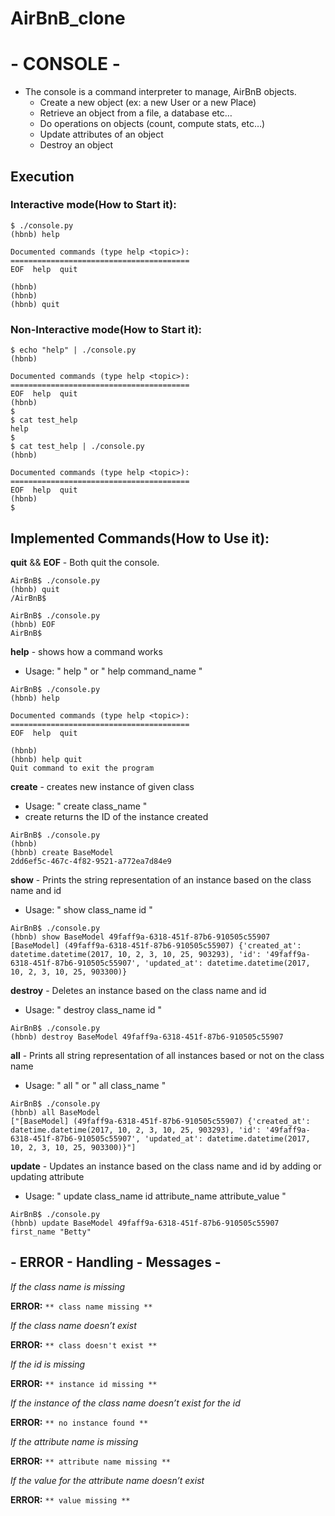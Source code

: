 # AirBnB_clone

# -    CONSOLE    -

- The console is a command interpreter to manage, AirBnB objects.
    - Create a new object (ex: a new User or a new Place)
    - Retrieve an object from a file, a database etc…
    - Do operations on objects (count, compute stats, etc…)
    - Update attributes of an object
    - Destroy an object

## Execution
### Interactive mode(How to Start it):

```
$ ./console.py
(hbnb) help

Documented commands (type help <topic>):
========================================
EOF  help  quit

(hbnb) 
(hbnb) 
(hbnb) quit
```

### Non-Interactive mode(How to Start it):

```
$ echo "help" | ./console.py
(hbnb)

Documented commands (type help <topic>):
========================================
EOF  help  quit
(hbnb) 
$
$ cat test_help
help
$
$ cat test_help | ./console.py
(hbnb)

Documented commands (type help <topic>):
========================================
EOF  help  quit
(hbnb) 
$
```

## Implemented Commands(How to Use it):

**quit** && **EOF** - Both quit the console.

```
AirBnB$ ./console.py
(hbnb) quit 
/AirBnB$ 
```
```
AirBnB$ ./console.py
(hbnb) EOF
AirBnB$ 
```

**help** - shows how a command works 
- Usage: " help " or " help command_name "

```
AirBnB$ ./console.py
(hbnb) help

Documented commands (type help <topic>):
========================================
EOF  help  quit

(hbnb) 
(hbnb) help quit
Quit command to exit the program

```

**create** - creates new instance of given class 
- Usage: " create class_name "
- create returns the ID of the instance created

```
AirBnB$ ./console.py
(hbnb)
(hbnb) create BaseModel
2dd6ef5c-467c-4f82-9521-a772ea7d84e9
```

**show** - Prints the string representation of an instance based on the class name and id
- Usage: " show class_name id "
```
AirBnB$ ./console.py
(hbnb) show BaseModel 49faff9a-6318-451f-87b6-910505c55907
[BaseModel] (49faff9a-6318-451f-87b6-910505c55907) {'created_at': datetime.datetime(2017, 10, 2, 3, 10, 25, 903293), 'id': '49faff9a-6318-451f-87b6-910505c55907', 'updated_at': datetime.datetime(2017, 10, 2, 3, 10, 25, 903300)}
```

**destroy** - Deletes an instance based on the class name and id
- Usage: " destroy class_name id "
```
AirBnB$ ./console.py
(hbnb) destroy BaseModel 49faff9a-6318-451f-87b6-910505c55907
```

**all** - Prints all string representation of all instances based or not on the class name
- Usage: " all " or " all class_name "
```
AirBnB$ ./console.py
(hbnb) all BaseModel
["[BaseModel] (49faff9a-6318-451f-87b6-910505c55907) {'created_at': datetime.datetime(2017, 10, 2, 3, 10, 25, 903293), 'id': '49faff9a-6318-451f-87b6-910505c55907', 'updated_at': datetime.datetime(2017, 10, 2, 3, 10, 25, 903300)}"]
```

**update** - Updates an instance based on the class name and id by adding or updating attribute
- Usage: " update class_name id attribute_name attribute_value "
```
AirBnB$ ./console.py
(hbnb) update BaseModel 49faff9a-6318-451f-87b6-910505c55907 first_name "Betty"
```

## - ERROR - Handling - Messages -

*If the class name is missing*

**ERROR:**  `** class name missing **`

*If the class name doesn’t exist*

**ERROR:**  `** class doesn't exist **`

*If the id is missing*

**ERROR:**  `** instance id missing **`

*If the instance of the class name doesn’t exist for the id*

**ERROR:**  `** no instance found **`

*If the attribute name is missing*

**ERROR:**  `** attribute name missing **`

*If the value for the attribute name doesn’t exist*

**ERROR:**  `** value missing **`